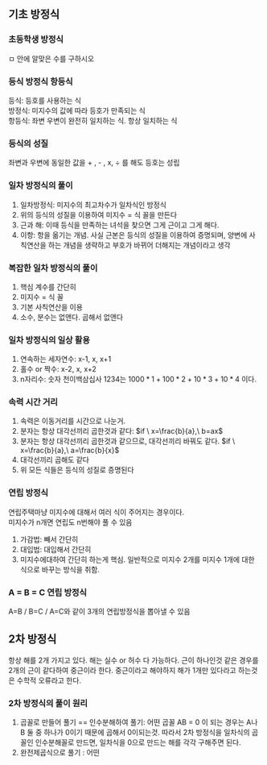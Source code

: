 ## 기초 방정식<br>
### 초등학생 방정식<br>
ㅁ 안에 알맞은 수를 구하시오<br>
### 등식 방정식 항등식<br>
등식: 등호를 사용하는 식<br>
방정식: 미지수의 값에 따라 등호가 만족되는 식<br>
항등식: 좌변 우변이 완전히 일치하는 식. 항상 일치하는 식<br>
### 등식의 성질<br>
좌변과 우변에 동일한 값을 + , - , x, ÷ 를 해도 등호는 성립<br>
### 일차 방정식의 풀이<br>
1. 일차방정식: 미지수의 최고차수가 일차식인 방정식<br>
2. 위의 등식의 성질을 이용하여 미지수 = 식 꼴을 만든다<br>
3. 근과 해: 이때 등식을 만족하는 녀석을 찾으면 그게 근이고 그게 해다.<br>
4. 이항: 항을 옮기는 개념. 사실 근본은 등식의 성질을 이용하여 증명되며, 양변에 사칙연산을 하는 개념을 생략하고 부호가 바뀌어 더해지는 개념이라고 생각<br>

### 복잡한 일차 방정식의 풀이<br>
1. 핵심 계수를 간단히
2. 미지수 = 식 꼴
3. 기본 사칙연산을 이용
4. 소수, 분수는 없앤다. 곱해서 없앤다

### 일차 방정식의 일상 활용<br>
1. 연속하는 세자연수: x-1, x, x+1
2. 홀수 or 짝수: x-2, x, x+2
3. n자리수: 숫자 천이백삼십사 1234는 $1000*1+100*2+10*3+10*4$ 이다.

### 속력 시간 거리<br>
1. 속력은 이동거리를 시간으로 나눈거.<br>
2. 분자는 항상 대각선끼리 곱한것과 같다: $if \ x=\frac{b}{a},\ b=ax$
3. 분자는 항상 대각선끼리 곱한것과 같으므로, 대각선끼리 바꿔도 같다. $if \ x=\frac{b}{a},\ a=\frac{b}{x}$
4. 대각선끼리 곱해도 같다
5. 위 모든 식들은 등식의 성질로 증명된다

### 연립 방정식<br>
연립주택마냥 미지수에 대해서 여러 식이 주어지는 경우이다.<br>
미지수가 n개면 연립도 n번해야 풀 수 있음<br>
1. 가감법: 빼서 간단히
2. 대입법: 대입해서 간단히
3. 미지수에대하여 간단히 하는게 핵심. 일반적으로 미지수 2개를 미지수 1개에 대한 식으로 바꾸는 방식을 취함.

### A = B = C 연립 방정식<br>
A=B / B=C / A=C와 같이 3개의 연립방정식을 뽑아낼 수 있음<br>

## 2차 방정식<br>
항상 해를 2개 가지고 있다. 해는 실수 or 허수 다 가능하다. 근이 하나인것 같은 경우를 2개의 근이 같다하여 중근이라 한다. 중근이라고 해야하지 해가 1개만 있다라고 하는것은 수학적 오류라고 한다.<br>

### 2차 방정식의 풀이 원리
1. 곱꼴로 만들어 풀기 ==  인수분해하여 풀기: 어떤 곱꼴 AB = 0 이 되는 경우는 A나 B 둘 중 하나가 0이기 때문에 곱해서 0이되는것. 따라서 2차 방정식을 일차식의 곱꼴인 인수분해꼴로 만드면, 일차식을 0으로 만드는 해를 각각 구해주면 된다.
2. 완전제곱식으로 풀기 : 어떤 



